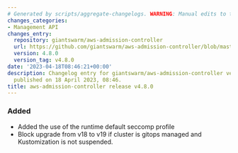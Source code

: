 ```yaml
---
# Generated by scripts/aggregate-changelogs. WARNING: Manual edits to this files will be overwritten.
changes_categories:
- Management API
changes_entry:
  repository: giantswarm/aws-admission-controller
  url: https://github.com/giantswarm/aws-admission-controller/blob/master/CHANGELOG.md#480---2023-04-18
  version: 4.8.0
  version_tag: v4.8.0
date: '2023-04-18T08:46:21+00:00'
description: Changelog entry for giantswarm/aws-admission-controller version 4.8.0,
  published on 18 April 2023, 08:46.
title: aws-admission-controller release v4.8.0
---
```


### Added
- Added the use of the runtime default seccomp profile
- Block upgrade from v18 to v19 if cluster is gitops managed and Kustomization is not suspended.
